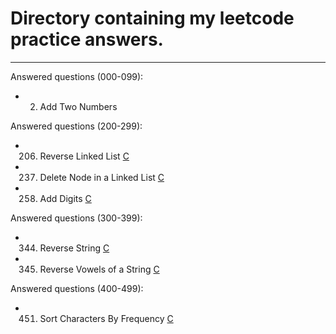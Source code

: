 # Directory containing my leetcode practice answers.

-----

Answered questions (000-099):
* 2. Add Two Numbers

Answered questions (200-299):
* 206. Reverse Linked List [C](c206.c)
* 237. Delete Node in a Linked List [C](c237.c)
* 258. Add Digits [C](c258.c)

Answered questions (300-399):
* 344. Reverse String [C](c344.c)
* 345. Reverse Vowels of a String [C](c345.c)

Answered questions (400-499):
* 451. Sort Characters By Frequency [C](c451.c)
